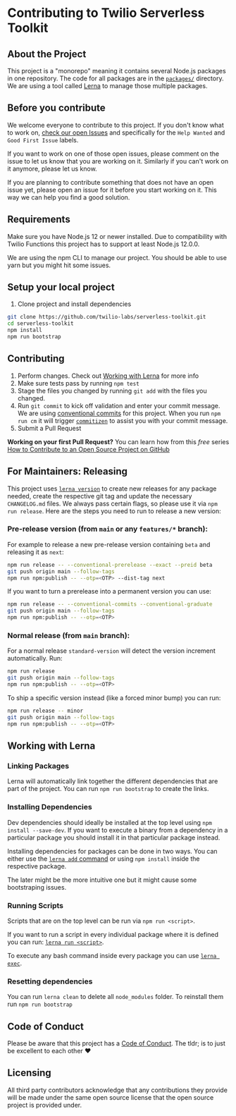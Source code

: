 # Contributing to Twilio Serverless Toolkit

## About the Project

This project is a "monorepo" meaning it contains several Node.js packages in one repository. The code for all packages are in the [`packages/`](../packages) directory. We are using a tool called [Lerna](https://lerna.js.org) to manage those multiple packages.

## Before you contribute

We welcome everyone to contribute to this project. If you don't know what to work on, [check our open Issues](https://github.com/twilio-labs/serverless-toolkit/issues) and specifically for the `Help Wanted` and `Good First Issue` labels.

If you want to work on one of those open issues, please comment on the issue to let us know that you are working on it. Similarly if you can't work on it anymore, please let us know.

If you are planning to contribute something that does not have an open issue yet, please open an issue for it before you start working on it. This way we can help you find a good solution.

## Requirements

Make sure you have Node.js 12 or newer installed. Due to compatibility with Twilio
Functions this project has to support at least Node.js 12.0.0.

We are using the npm CLI to manage our project. You should be able to use yarn but you might hit some issues.

## Setup your local project

1. Clone project and install dependencies

```bash
git clone https://github.com/twilio-labs/serverless-toolkit.git
cd serverless-toolkit
npm install
npm run bootstrap
```

## Contributing

1. Perform changes. Check out [Working with Lerna](#working-with-lerna) for more info
2. Make sure tests pass by running `npm test`
3. Stage the files you changed by running `git add` with the files you changed.
4. Run `git commit` to kick off validation and enter your commit message. We are using [conventional commits](https://www.conventionalcommits.org/en/) for this project. When you run `npm run cm` it will trigger [`commitizen`](https://npm.im/commitizen) to assist you with your commit message.
5. Submit a Pull Request

**Working on your first Pull Request?** You can learn how from this _free_ series [How to Contribute to an Open Source Project on GitHub](https://egghead.io/series/how-to-contribute-to-an-open-source-project-on-github)

## For Maintainers: Releasing

This project uses [`lerna version`](https://www.npmjs.com/package/@lerna/version) to create new releases for any package needed, create the respective git tag and update the necessary `CHANGELOG.md` files. We always pass certain flags, so please use it via `npm run release`. Here are the steps you need to run to release a new version:

### Pre-release version (from `main` or any `features/*` branch):

For example to release a new pre-release version containing `beta` and releasing it as `next`:

```bash
npm run release -- --conventional-prerelease --exact --preid beta
git push origin main --follow-tags
npm run npm:publish -- --otp=<OTP> --dist-tag next
```

If you want to turn a prerelease into a permanent version you can use:

```bash
npm run release -- --conventional-commits --conventional-graduate
git push origin main --follow-tags
npm run npm:publish -- --otp=<OTP>
```

### Normal release (from `main` branch):

For a normal release `standard-version` will detect the version increment automatically. Run:

```bash
npm run release
git push origin main --follow-tags
npm run npm:publish -- --otp=<OTP>
```

To ship a specific version instead (like a forced minor bump) you can run:

```bash
npm run release -- minor
git push origin main --follow-tags
npm run npm:publish -- --otp=<OTP>
```

## Working with Lerna

### Linking Packages

Lerna will automatically link together the different dependencies that are part of the project. You can run `npm run bootstrap` to create the links.

### Installing Dependencies

Dev dependencies should ideally be installed at the top level using `npm install --save-dev`. If you want to execute a binary from a dependency in a particular package you should install it in that particular package instead.

Installing dependencies for packages can be done in two ways. You can either use the [`lerna add` command](https://github.com/lerna/lerna/tree/master/commands/add) or using `npm install` inside the respective package.

The later might be the more intuitive one but it might cause some bootstraping issues.

### Running Scripts

Scripts that are on the top level can be run via `npm run <script>`.

If you want to run a script in every individual package where it is defined you can run: [`lerna run <script>`](https://github.com/lerna/lerna/tree/master/commands/run).

To execute any bash command inside every package you can use [`lerna exec`](https://github.com/lerna/lerna/tree/master/commands/exec).

### Resetting dependencies

You can run `lerna clean` to delete all `node_modules` folder. To reinstall them run `npm run bootstrap`

## Code of Conduct

Please be aware that this project has a [Code of Conduct](https://github.com/twilio-labs/.github/blob/main/CODE_OF_CONDUCT.md). The tldr; is to just be excellent to each other ❤️

## Licensing

All third party contributors acknowledge that any contributions they provide will be made under the same open source license that the open source project is provided under.
